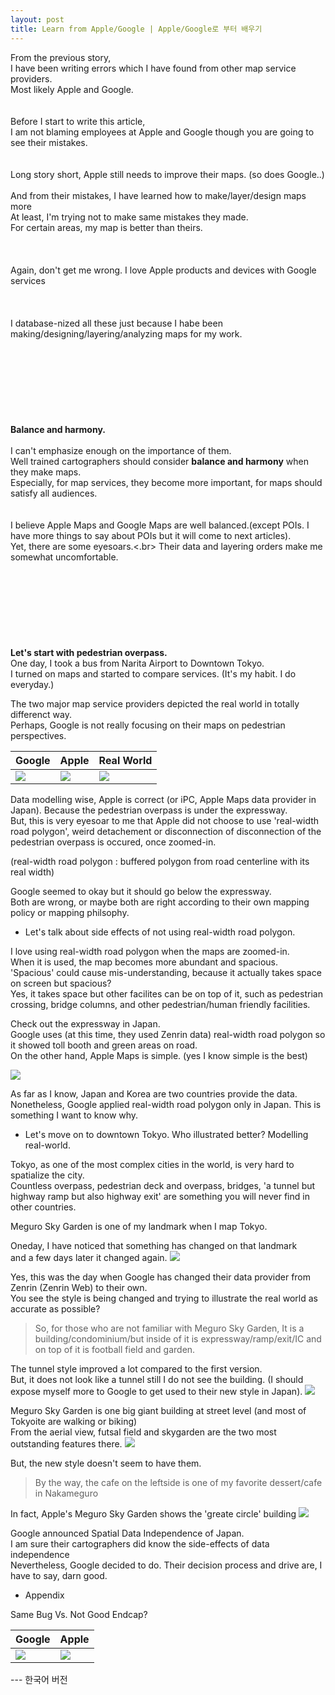 ```yaml
---
layout: post
title: Learn from Apple/Google | Apple/Google로 부터 배우기
---
```


From the previous story, <br>
I have been writing errors which I have found from other map service providers. <br>
Most likely Apple and Google.
<br>
<br>
<br>
Before I start to write this article, <br>
I am not blaming employees at Apple and Google though you are going to see their mistakes.
<br>
<br>
<br>
Long story short, Apple still needs to improve their maps. (so does Google..)<br>
<br>
And from their mistakes, I have learned how to make/layer/design maps more<br>
At least,  I'm trying not to make same mistakes they made.<br>
For certain areas, my map is better than theirs. <br>
<br>
<br>
<br>
Again, don't get me wrong. I love Apple products and devices with Google services<br>
<br>
<br>
<br>
I database-nized all these just because I habe been making/designing/layering/analyzing maps for my work.
<br>
<br>
<br>
<br>
<br>
<br>
<br>
<br>
<br>
**Balance and harmony.** <br>
<br>
I can't emphasize enough on the importance of them. <br>
Well trained cartographers should consider **balance and harmony** when they make maps. <br>
Especially, for map services, they become more important, for maps should satisfy all audiences.
<br>
<br>
<br>
I believe Apple Maps and Google Maps are well balanced.(except POIs. I have more things to say about POIs but it will come to next articles).<br>
Yet, there are some eyesoars.<.br>
Their data and layering orders make me somewhat uncomfortable.
<br>
<br>
<br>
<br>
<br>
<br>
<br>
<br>
<br>
**Let's start with pedestrian overpass.**
<br>
One day, I took a bus from Narita Airport to Downtown Tokyo. <br>
I turned on maps and started to compare services. (It's my habit. I do everyday.) <br>

The two major map service providers depicted the real world in totally differenct way. <br>
Perhaps, Google is not really focusing on their maps on pedestrian perspectives.


Google | Apple | Real World
-- | -- | --
![](https://github.com/pil0706/pil0706.github.io/blob/master/screenshots/2nd/overpass_google.gif?raw=true) | ![](https://github.com/pil0706/pil0706.github.io/blob/master/screenshots/2nd/overpass_apple.gif?raw=true) | ![](https://github.com/pil0706/pil0706.github.io/blob/master/screenshots/2nd/overpass_real.png?raw=true)





Data modelling wise, Apple is correct (or iPC, Apple Maps data provider in Japan). Because the pedestrian overpass is under the expressway.<br>
But, this is very eyesoar to me that Apple did not choose to use 'real-width road polygon', weird detachement or disconnection of disconnection of the pedestrian overpass is occured, once zoomed-in. <br>

(real-width road polygon : buffered polygon from road centerline with its real width)

Google seemed to okay but it should go below the expressway.<br>
Both are wrong, or maybe both are right according to their own mapping policy or mapping philsophy.




- Let's talk about side effects of not using real-width road polygon.

I love using real-width road polygon when the maps are zoomed-in.<br>
When it is used, the map becomes more abundant and spacious. <br>
'Spacious' could cause mis-understanding, because it actually takes space on screen but spacious? <br>
Yes, it takes space but other facilites can be on top of it, such as pedestrian crossing, bridge columns, and other pedestrian/human friendly facilities.



Check out the expressway in Japan. <br>
Google uses (at this time, they used Zenrin data) real-width road polygon so it showed toll booth and green areas on road.<br>
On the other hand, Apple Maps is simple. (yes I know simple is the best)<br>

![](https://github.com/pil0706/pil0706.github.io/blob/master/screenshots/2nd/tg_aVsg.gif?raw=true)


As far as I know, Japan and Korea are two countries provide the data.<br>
Nonetheless, Google applied real-width road polygon only in Japan. This is something I want to know why.








- Let's move on to downtown Tokyo. Who illustrated better? Modelling real-world.


Tokyo, as one of the most complex cities in the world, is very hard to spatialize the city. <br>
Countless overpass, pedestrian deck and overpass, bridges, 'a tunnel but highway ramp but also highway exit' are something you will never find in other countries.<br>

Meguro Sky Garden is one of my landmark when I map Tokyo.

Oneday, I have noticed that something has changed on that landmark <br>
and a few days later it changed again.
![](https://github.com/pil0706/pil0706.github.io/blob/master/screenshots/2nd/meguro_google.gif?raw=true)

Yes, this was the day when Google has changed their data provider from Zenrin (Zenrin Web) to their own.<br> 
You see the style is being changed and trying to illustrate the real world as accurate as possible?





> So, for those who are not familiar with Meguro Sky Garden,
> It is a building/condominium/but inside of it is expressway/ramp/exit/IC and on top of it is football field and garden.



The tunnel style improved a lot compared to the first version. <br>
But, it does not look like a tunnel still I do not see the building. (I should expose myself more to Google to get used to their new style in Japan).
![](https://github.com/pil0706/pil0706.github.io/blob/master/screenshots/2nd/meguro_now.png?raw=true)


Meguro Sky Garden is one big giant building at street level (and most of Tokyoite are walking or biking)<br>
From the aerial view, futsal field and skygarden are the two most outstanding features there.
![](https://github.com/pil0706/pil0706.github.io/blob/master/screenshots/2nd/meguro_now_streetlevel.png?raw=true)


But, the new style doesn't seem to have them.<br>
> By the way, the cafe on the leftside is one of my favorite dessert/cafe in Nakameguro

In fact, Apple's Meguro Sky Garden shows the 'greate circle' building
![](https://github.com/pil0706/pil0706.github.io/blob/master/screenshots/2nd/apple_megro_building.png?raw=true)










Google announced Spatial Data Independence of Japan. <br>
I am sure their cartographers did know the side-effects of data independence <br>
Nevertheless, Google decided to do. Their decision process and drive are, I have to say, darn good.










- Appendix

Same Bug Vs. Not Good Endcap?

Google | Apple
-- | --
![](https://github.com/pil0706/pil0706.github.io/blob/master/screenshots/2nd/google_bug.gif?raw=true) | ![](https://github.com/pil0706/pil0706.github.io/blob/master/screenshots/2nd/apple_bug.gif?raw=true)







--- 한국어 버전
